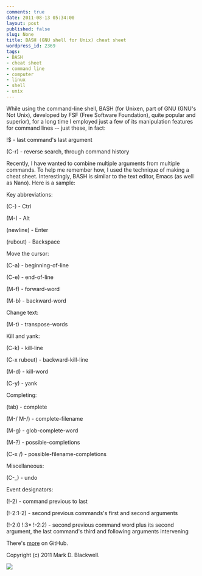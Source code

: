```yaml
---
comments: true
date: 2011-08-13 05:34:00
layout: post
published: false
slug: None
title: BASH (GNU shell for Unix) cheat sheet
wordpress_id: 2369
tags:
- BASH
- cheat sheet
- command line
- computer
- linux
- shell
- unix
---
```


While using the command-line shell, BASH (for Unixen, part of GNU (GNU's Not Unix), developed by FSF (Free Software Foundation), quite popular and superior), for a long time I employed just a few of its manipulation features for command lines -- just these, in fact:
  
!$ - last command's last argument
  
(C-r) - reverse search, through command history
  

  
Recently, I have wanted to combine multiple arguments from multiple commands. To help me remember how, I used the technique of making a cheat sheet. Interestingly, BASH is similar to the text editor, Emacs (as well as Nano). Here is a sample:
  

  
Key abbreviations:
  
(C-) - Ctrl
  
(M-) - Alt
  
(newline) - Enter
  
(rubout) - Backspace
  

  
Move the cursor:
  
(C-a) - beginning-of-line
  
(C-e) - end-of-line
  
(M-f) - forward-word
  
(M-b) - backward-word
  

  
Change text:
  
(M-t) - transpose-words
  

  
Kill and yank:
  
(C-k) - kill-line
  
(C-x rubout) - backward-kill-line
  
(M-d) - kill-word
  
(C-y) - yank
  

  
Completing:
  
(tab) - complete
  
(M-/ M-/) - complete-filename
  
(M-g) - glob-complete-word
  
(M-?) - possible-completions
  
(C-x /) - possible-filename-completions
  

  
Miscellaneous:
  
(C-_) - undo
  

  
Event designators:
  
(!-2) - command previous to last
  
(!-2:1-2) - second previous commands's first and second arguments
  
(!-2:0 !:3* !-2:2) - second previous command word plus its second argument, the last command's third and following arguments intervening
  

  
There's [more](https://github.com/MarkDBlackwell/debian-bash-tool-scripts/blob/master/bash-cheat.txt) on GitHub.
  

  
Copyright (c) 2011 Mark D. Blackwell.

![](https://blogger.googleusercontent.com/tracker/3755010526029146864-4267455095470246410?l=markdblackwell.blogspot.com)
